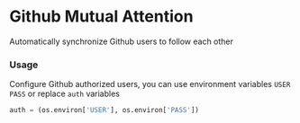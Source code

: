 # Github Mutual Attention

Automatically synchronize Github users to follow each other

### Usage

Configure Github authorized users, you can use environment variables `USER` `PASS` or replace `auth` variables

```python
auth = (os.environ['USER'], os.environ['PASS'])
```